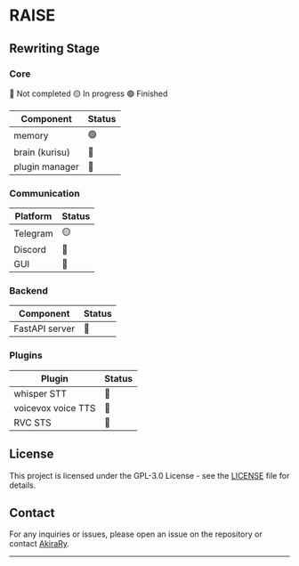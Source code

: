 
# RAISE

## Rewriting Stage

### Core
🔴 Not completed 🟡 In progress 🟢 Finished

| Component       | Status |
|-----------------|--------|
| memory          | 🟢     |
| brain (kurisu)  | 🔴     |
| plugin manager  | 🔴     |

### Communication
| Platform       | Status |
|----------------|--------|
| Telegram       | 🟡     |
| Discord        | 🔴     |
| GUI            | 🔴     |

### Backend
| Component      | Status |
|----------------|--------|
| FastAPI server | 🔴     |

### Plugins
| Plugin             | Status |
|--------------------|--------|
| whisper STT        | 🔴     |
| voicevox voice TTS | 🔴     |
| RVC STS            | 🔴     |


## License

This project is licensed under the GPL-3.0 License - see the [LICENSE](LICENSE) file for details.

## Contact

For any inquiries or issues, please open an issue on the repository or contact [AkiraRy](https://github.com/AkiraRy).

---